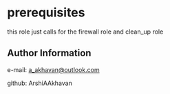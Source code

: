 prerequisites
=========

this role just calls for the firewall role and clean_up role

Author Information
------------------

e-mail: a_akhavan@outlook.com

github: ArshiAAkhavan
